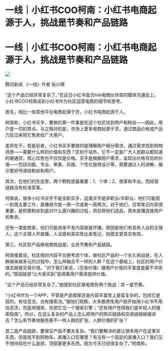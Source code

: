 # 一线｜小红书COO柯南：小红书电商起源于人，挑战是节奏和产品链路

# 一线｜小红书COO柯南：小红书电商起源于人，挑战是节奏和产品链路

![](https://inews.gtimg.com/news_bt/ORuM75la_yB_8IH9RUchL8ykW3KiIpTLPMHwHiLnlN0XQAA/1000)

腾讯新闻 《一线》作者 张小珺

“这个产品已经非常复杂了。”在近日小红书首次link电商伙伴周的媒体沟通会上，小红书COO柯南谈到小红书作为社区运营电商的细节和思考。

首先，相比一些其他平台电商起源于货，小红书电商起源于人。

柯南称，小红书买手，要做的第一件事是在这个社区找到用户和粉丝——因此，用户是一切的原点。与之相对的是，市场上更多电商起源于货，通过商品价格或产品力反过来把它售卖给广大用户。

差异在于，若是前者，小红书买手要做的是理解用户细分需求，通过需求找到购物场景——需要什么样的价值和东西？区别于站外，它不一定是广大人民群众都知道的硬通货，核心优势也不仅仅是价格。买手是根据用户需求，呈现出价格背后的价值——包括功能、专业、审美、风格、个性化独特设计等，需要通过人的讲解、展示更好传递给粉丝和用户。

其次，在他们的生态里，两个颗粒度最重要：1、个体；2、商家和平台。而经营链路没有标准答案。

柯南说，很多小红书买手不是全职买手，这类买手是非职业/半职业，他们可能周一到周五要工作，直播频次是一周一次或者一周两次。对于他们，日常笔记内容很重要，是积累粉丝到底对什么感兴趣的过程，而后帮他们选品，周末直播连接用户和售卖。

还有一类是商家，他们可能进来不发内容直接开播，原因是他们有具有人设的主理人，这个主理人开直播，人设感和真实性比发笔记、拍图文更真实有效。

第三，社区型产品做电商挑战是，业务节奏和产品链路。

柯南接着说，社区相对内容平台更考虑个体，做社区产品的一个长久挑战是，在人群越来越多元的过程中，怎么样融合不一样的人群？在这个基础上，社区的用户价值去链接交易价值。“对于我们来说，（交易价值）跟用户价值的丰富度是最不冲突的。”原因就是“让大家买到”是顺着用户需求提供价值。

“这个产品已经非常复杂了。”她提到社区做电商有两个挑战：其一是节奏。

“小红书作为一个APP，不管是产品框架还是内容丰富性上是蛮复杂的，包括它是双列，有信息流，也有搜索流。”据他们观察，大多数男性用户刚开始用小红书不用信息流，而是用搜索，先把它当一个搜索引擎；“还有用户觉得我们是年轻人的搜索指南”。所以，在这么复杂的产品上怎么把用户的购买链路和交易链路嫁接进去？怎么有节奏地服务更不一样人群的扩张、人群价值的扩张？

其二是产品链路，要保证产品不要太复杂。“我们要解决的是让很多用户在这里买东西，但是找不到购物车。直播入口在哪里？有没有一个固定的直播入口？我们又不想持续在什么底部、顶部塞更多东西。因为今天已经很复杂了。”柯南称。

